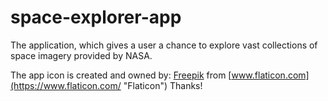 # space-explorer-app

The application, which gives a user a chance to explore vast collections of space imagery provided by NASA.


The app icon is created and owned by: 
[Freepik](https://www.flaticon.com/authors/freepik "Freepik") from [www.flaticon.com](https://www.flaticon.com/ "Flaticon")
Thanks!